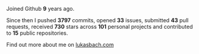 Joined Github **9** years ago.

Since then I pushed **3797** commits, opened **33** issues, submitted **43** pull requests, received **730** stars across **101** personal projects and contributed to **15** public repositories.

Find out more about me on [lukasbach.com](https://lukasbach.com)
